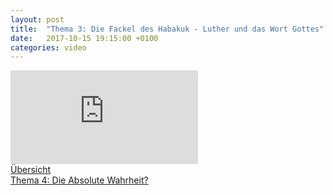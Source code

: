 ```yaml
---
layout: post
title:  "Thema 3: Die Fackel des Habakuk - Luther und das Wort Gottes"
date:   2017-10-15 19:15:00 +0100
categories: video
---
```


<div class="o-ratio o-ratio--16:9 u-shadow u-mv">
    <iframe src="http://embed.joelmediatv.de/06498" frameborder="0" allowfullscreen></iframe>
</div>

<div class="o-pack">
    <div class="o-pack__item">
        <a class="c-btn c-btn--primary c-btn--ghost" href="/#program">Übersicht</a>
    </div>
    <div class="o-pack__item u-text-right">
        <a class="c-btn c-btn--primary" href="{{ site.baseurl }}{% post_url 2017-10-20-thema-4 %}">Thema 4: Die Absolute Wahrheit? <span class="u-ic-arrow-forward"></span></a>
    </div>
</div>

